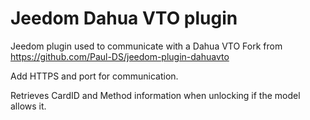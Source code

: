 # Jeedom Dahua VTO plugin

Jeedom plugin used to communicate with a Dahua VTO
Fork from https://github.com/Paul-DS/jeedom-plugin-dahuavto

Add HTTPS and port for communication.

Retrieves CardID and Method information when unlocking if the model allows it.

